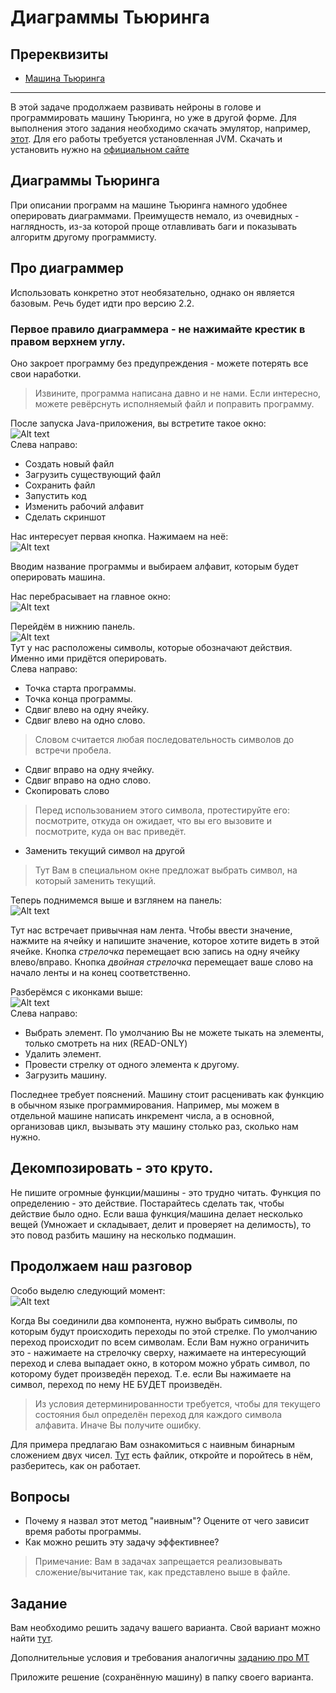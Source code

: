 # Диаграммы Тьюринга

## Пререквизиты

- [Машина Тьюринга](../turing_machine/)

---

В этой задаче продолжаем развивать нейроны в голове и программировать машину Тьюринга, но уже в другой форме. Для выполнения этого задания необходимо скачать эмулятор, например, [этот](https://drive.google.com/file/d/1Q8ahirhCRc2JBpJE6X8S2cTmrvEO-PNs/view?usp=drive_link). Для его работы требуется установленная JVM. Скачать и установить нужно на [официальном сайте](https://www.java.com/ru/)

## Диаграммы Тьюринга

При описании программ на машине Тьюринга намного удобнее оперировать диаграммами. Преимуществ немало, из очевидных - наглядность, из-за которой проще отлавливать баги и показывать алгоритм другому программисту.

## Про диаграммер

Использовать конкретно этот необязательно, однако он является базовым. Речь будет идти про версию 2.2.

### Первое правило диаграммера - не нажимайте крестик в правом верхнем углу.

Оно закроет программу без предупреждения - можете потерять все свои наработки.

> Извините, программа написана давно и не нами. Если интересно, можете ревёрснуть исполняемый файл и поправить программу.

После запуска Java-приложения, вы встретите такое окно:</br>
![Alt text](sources/image.png)</br>
Слева направо:

- Создать новый файл
- Загрузить существующий файл
- Сохранить файл
- Запустить код
- Изменить рабочий алфавит
- Сделать скриншот

Нас интересует первая кнопка. Нажимаем на неё:</br>
![Alt text](sources/image-1.png)</br>

Вводим название программы и выбираем алфавит, которым будет оперировать машина.

Нас перебрасывает на главное окно:</br>
![Alt text](sources/image-2.png)</br>

Перейдём в нижнию панель.</br>
![Alt text](sources/image-3.png) </br>
Тут у нас расположены символы, которые обозначают действия. Именно ими придётся оперировать.</br>
Слева направо:
- Точка старта программы.
- Точка конца программы.
- Сдвиг влево на одну ячейку.
- Сдвиг влево на одно слово. 
> Словом считается любая последовательность символов до встречи пробела.
- Сдвиг вправо на одну ячейку.
- Сдвиг вправо на одно слово. 
- Скопировать слово
> Перед использованием этого символа, протестируйте его: посмотрите, откуда он ожидает, что вы его вызовите и посмотрите, куда он вас приведёт.
- Заменить текущий символ на другой
> Тут Вам в специальном окне предложат выбрать символ, на который заменить текущий.

Теперь поднимемся выше и взглянем на панель:</br>
![Alt text](sources/image-4.png)</br>

Тут нас встречает привычная нам лента. Чтобы ввести значение, нажмите на ячейку и напишите значение, которое хотите видеть в этой ячейке. Кнопка _стрелочка_ перемещает всю запись на одну ячейку влево/вправо. Кнопка _двойная стрелочка_ перемещает ваше слово на начало ленты и на конец соответственно. 

Разберёмся с иконками выше:</br>
![Alt text](sources/image-5.png)</br>
Слева направо:
- Выбрать элемент. По умолчанию Вы не можете тыкать на элементы, только смотреть на них (READ-ONLY)
- Удалить элемент.
- Провести стрелку от одного элемента к другому.
- Загрузить машину.

Последнее требует пояснений. Машину стоит расценивать как функцию в обычном языке программирования. Например, мы можем в отдельной машине написать инкремент числа, а в основной, организовав цикл, вызывать эту машину столько раз, сколько нам нужно. 

## Декомпозировать - это круто.

Не пишите огромные функции/машины - это трудно читать. Функция по определению - это действие. Постарайтесь сделать так, чтобы действие было одно. Если ваша функция/машина делает несколько вещей (Умножает и складывает, делит и проверяет на делимость), то это повод разбить машину на несколько подмашин.

## Продолжаем наш разговор

Особо выделю следующий момент:</br>
![Alt text](sources/image-6.png)</br>

Когда Вы соединили два компонента, нужно выбрать символы, по которым будут происходить переходы по этой стрелке. По умолчанию переход происходит по всем символам. Если Вам нужно ограничить это - нажимаете на стрелочку сверху, нажимаете на интересующий переход и слева выпадает окно, в котором можно убрать символ, по которому будет произведён переход. Т.е. если Вы нажимаете на символ, переход по нему НЕ БУДЕТ произведён.

> Из условия детерминированности требуется, чтобы для текущего состояния был определён переход для каждого символа алфавита. Иначе Вы получите ошибку.

Для примера предлагаю Вам ознакомиться с наивным бинарным сложением двух чисел. [Тут](https://drive.google.com/file/d/1fAqPdwa1gDU0pEEZgNbtXoWW_R-Dae1E/view?usp=drive_link) есть файлик, откройте и поройтесь в нём, разберитесь, как он работает.

## Вопросы
- Почему я назвал этот метод "наивным"? Оцените от чего зависит время работы программы.
- Как можно решить эту задачу эффективнее?

> Примечание: Вам в задачах запрещается реализовывать сложение/вычитание так, как представлено выше в файле.

## Задание

Вам необходимо решить задачу вашего варианта. Свой вариант можно найти [тут](variants.md).

Дополнительные условия и требования аналогичны [заданию про МТ](../turing_machine/)

Приложите решение (сохранённую машину) в папку своего варианта.

